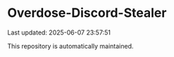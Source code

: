 # Overdose-Discord-Stealer

Last updated: 2025-06-07 23:57:51

This repository is automatically maintained.
